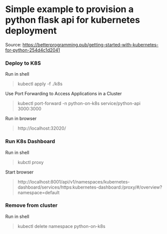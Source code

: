 # Simple example to provision a python flask api for kubernetes deployment 

Source: https://betterprogramming.pub/getting-started-with-kubernetes-for-python-254d4c1d2041

### Deploy to K8S

Run in shell
> kubectl apply -f ./k8s

Use Port Forwarding to Access Applications in a Cluster
> kubectl port-forward -n python-on-k8s service/python-api 3000:3000 

Run in browser
> http://localhost:32020/

### Run K8s Dashboard

Run in shell
 > kubctl proxy
 
 Start browser
> http://localhost:8001/api/v1/namespaces/kubernetes-dashboard/services/https:kubernetes-dashboard:/proxy/#/overview?namespace=default

### Remove from cluster

Run in shell
> kubectl delete namespace python-on-k8s